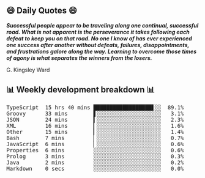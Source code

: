 ## 😄 Daily Quotes 😄

_**Successful people appear to be traveling along one continual, successful road. What is not apparent is the perseverance it takes following each defeat to keep you on that road. No one I know of has ever experienced one success after another without defeats, failures, disappointments, and frustrations galore along the way. Learning to overcome those times of agony is what separates the winners from the losers.**_

G. Kingsley Ward



## 📊 Weekly development breakdown 📊

<pre>TypeScript  15 hrs 40 mins ██████████████████▋░░  89.1%
Groovy      33 mins        ▋░░░░░░░░░░░░░░░░░░░░   3.1%
JSON        24 mins        ▍░░░░░░░░░░░░░░░░░░░░   2.3%
XML         16 mins        ▎░░░░░░░░░░░░░░░░░░░░   1.6%
Other       15 mins        ▎░░░░░░░░░░░░░░░░░░░░   1.4%
Bash        7 mins         ▏░░░░░░░░░░░░░░░░░░░░   0.7%
JavaScript  6 mins         ▏░░░░░░░░░░░░░░░░░░░░   0.6%
Properties  6 mins         ░░░░░░░░░░░░░░░░░░░░░   0.6%
Prolog      3 mins         ░░░░░░░░░░░░░░░░░░░░░   0.3%
Java        2 mins         ░░░░░░░░░░░░░░░░░░░░░   0.2%
Markdown    0 secs         ░░░░░░░░░░░░░░░░░░░░░   0.0%</pre>